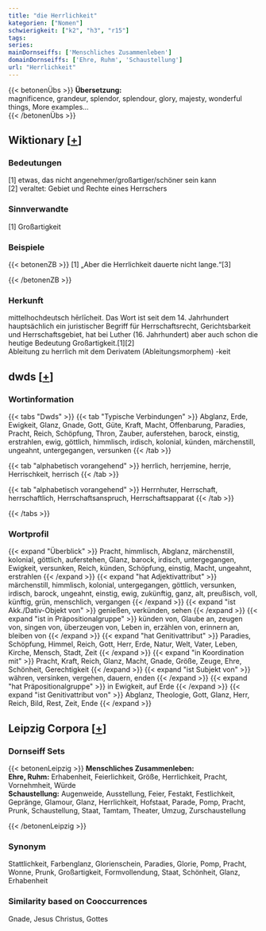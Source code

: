 ```yaml
---
title: "die Herrlichkeit"
kategorien: ["Nomen"]
schwierigkeit: ["k2", "h3", "r15"]
tags:
series:
mainDornseiffs: ['Menschliches Zusammenleben']
domainDornseiffs: ['Ehre, Ruhm', 'Schaustellung']
url: "Herrlichkeit"
---
```


{{< betonenÜbs >}}
**Übersetzung:**  
magnificence, grandeur, splendor, splendour, glory, majesty, wonderful  things, More examples...  
{{< /betonenÜbs >}}

## Wiktionary [[+](https://de.wiktionary.org/wiki/Herrlichkeit)]

### Bedeutungen
[1] etwas, das nicht angenehmer/großartiger/schöner sein kann  
[2] veraltet: Gebiet und Rechte eines Herrschers  

### Sinnverwandte
[1] Großartigkeit  

### Beispiele
{{< betonenZB >}}
[1] „Aber die Herrlichkeit dauerte nicht lange.“[3]  

{{< /betonenZB >}}
### Herkunft
mittelhochdeutsch hērlīcheit. Das Wort ist seit dem 14. Jahrhundert hauptsächlich ein juristischer Begriff für Herrschaftsrecht, Gerichtsbarkeit und Herrschaftsgebiet, hat bei Luther (16. Jahrhundert) aber auch schon die heutige Bedeutung Großartigkeit.[1][2]  
Ableitung zu herrlich mit dem Derivatem (Ableitungsmorphem) -keit  



## dwds [[+](https://www.dwds.de/wb/Herrlichkeit)]

### Wortinformation
{{< tabs "Dwds" >}}
{{< tab "Typische Verbindungen" >}}
Abglanz, Erde, Ewigkeit, Glanz, Gnade, Gott, Güte, Kraft, Macht, Offenbarung, Paradies, Pracht, Reich, Schöpfung, Thron, Zauber, auferstehen, barock, einstig, erstrahlen, ewig, göttlich, himmlisch, irdisch, kolonial, künden, märchenstill, ungeahnt, untergegangen, versunken
{{< /tab >}}

{{< tab "alphabetisch vorangehend" >}}
herrlich, herrjemine, herrje, Herrischkeit, herrisch
{{< /tab >}}

{{< tab "alphabetisch vorangehend" >}}
Herrnhuter, Herrschaft, herrschaftlich, Herrschaftsanspruch, Herrschaftsapparat
{{< /tab >}}

{{< /tabs >}}

### Wortprofil
{{< expand "Überblick" >}} Pracht, himmlisch, Abglanz, märchenstill, kolonial, göttlich, auferstehen, Glanz, barock, irdisch, untergegangen, Ewigkeit, versunken, Reich, künden, Schöpfung, einstig, Macht, ungeahnt, erstrahlen {{< /expand >}}
{{< expand "hat Adjektivattribut" >}} märchenstill, himmlisch, kolonial, untergegangen, göttlich, versunken, irdisch, barock, ungeahnt, einstig, ewig, zukünftig, ganz, alt, preußisch, voll, künftig, grün, menschlich, vergangen {{< /expand >}}
{{< expand "ist Akk./Dativ-Objekt von" >}} genießen, verkünden, sehen {{< /expand >}}
{{< expand "ist in Präpositionalgruppe" >}} künden von, Glaube an, zeugen von, singen von, überzeugen von, Leben in, erzählen von, erinnern an, bleiben von {{< /expand >}}
{{< expand "hat Genitivattribut" >}} Paradies, Schöpfung, Himmel, Reich, Gott, Herr, Erde, Natur, Welt, Vater, Leben, Kirche, Mensch, Stadt, Zeit {{< /expand >}}
{{< expand "in Koordination mit" >}} Pracht, Kraft, Reich, Glanz, Macht, Gnade, Größe, Zeuge, Ehre, Schönheit, Gerechtigkeit {{< /expand >}}
{{< expand "ist Subjekt von" >}} währen, versinken, vergehen, dauern, enden {{< /expand >}}
{{< expand "hat Präpositionalgruppe" >}} in Ewigkeit, auf Erde {{< /expand >}}
{{< expand "ist Genitivattribut von" >}} Abglanz, Theologie, Gott, Glanz, Herr, Reich, Bild, Rest, Zeit, Ende {{< /expand >}}

## Leipzig Corpora [[+](https://corpora.uni-leipzig.de/en/res?word=Herrlichkeit&corpusId=deu_newscrawl-public_2018)]

### Dornseiff Sets
{{< betonenLeipzig >}}
**Menschliches Zusammenleben:**  
**Ehre, Ruhm:** Erhabenheit, Feierlichkeit, Größe, Herrlichkeit, Pracht, Vornehmheit, Würde  
**Schaustellung:** Augenweide, Ausstellung, Feier, Festakt, Festlichkeit, Gepränge, Glamour, Glanz, Herrlichkeit, Hofstaat, Parade, Pomp, Pracht, Prunk, Schaustellung, Staat, Tamtam, Theater, Umzug, Zurschaustellung  

{{< /betonenLeipzig >}}

### Synonym
Stattlichkeit, Farbenglanz, Glorienschein, Paradies, Glorie, Pomp, Pracht, Wonne, Prunk, Großartigkeit, Formvollendung, Staat, Schönheit, Glanz, Erhabenheit


### Similarity based on Cooccurrences
Gnade, Jesus Christus, Gottes

